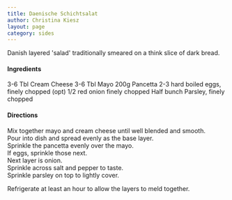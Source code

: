 ```yaml
---
title: Daenische Schichtsalat
author: Christina Kiesz
layout: page
category: sides
---
```


Danish layered 'salad' traditionally smeared on a think slice of dark bread.

#### Ingredients
3-6 Tbl Cream Cheese
3-6 Tbl Mayo
200g Pancetta
2-3 hard boiled eggs, finely chopped (opt)
1/2 red onion finely chopped
Half bunch Parsley, finely chopped

#### Directions
Mix together mayo and cream cheese until well blended and smooth.  
Pour into dish and spread evenly as the base layer.  
Sprinkle the pancetta evenly over the mayo.  
If eggs, sprinkle those next.  
Next layer is onion.  
Sprinkle across salt and pepper to taste.  
Sprinkle parsley on top to lightly cover.  

Refrigerate at least an hour to allow the layers to meld together.